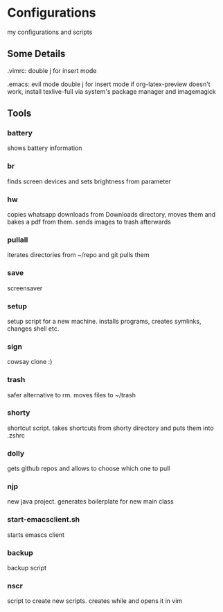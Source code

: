 # Configurations

my configurations and scripts

## Some Details
.vimrc:
	double j for insert mode

.emacs:
	evil mode
	double j for insert mode
	if org-latex-preview doesn't work, install texlive-full via system's package manager and imagemagick


## Tools

### battery

shows battery information

### br

finds screen devices and sets brightness from parameter

### hw

copies whatsapp downloads from Downloads directory, moves them and bakes a pdf from them. sends images to trash afterwards

###  pullall

iterates directories from ~/repo and git pulls them

### save

screensaver

### setup

setup script for a new machine. installs programs, creates symlinks, changes shell etc.

###  sign

cowsay clone :)

### trash

safer alternative to rm. moves files to ~/trash

### shorty

shortcut script. takes shortcuts from shorty directory and puts them into .zshrc

### dolly

gets github repos and allows to choose which one to pull

### njp

new java project. generates boilerplate for new main class

### start-emacsclient.sh

starts emascs client

### backup

backup script

### nscr

script to create new scripts. creates while and opens it in vim
